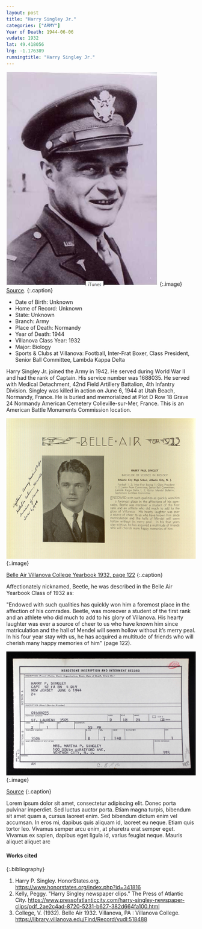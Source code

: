 ```yaml
---
layout: post
title: "Harry Singley Jr."
categories: ["ARMY"]
Year of Death: 1944-06-06
vudate: 1932
lat: 49.418056
lng: -1.176389
runningtitle: "Harry Singley Jr."
---
```


![Harry Singley Jr.](images/Singley.jpg)
   {:.image}
[Source](https://www.pressofatlanticcity.com/harry-singley-newspaper-clips/pdf_2ae2c4ad-8720-5231-b627-382d664fa100.html).
  {:.caption}

* Date of Birth: Unknown
* Home of Record: Unknown
* State: Unknown
* Branch: Army
* Place of Death: Normandy
* Year of Death: 1944
* Villanova Class Year: 1932
* Major: Biology
* Sports & Clubs at Villanova: Football, Inter-Frat Boxer, Class President, Senior Ball Committee, Lambda Kappa Delta

Harry Singley Jr. joined the Army in 1942. He served during World War II and had the rank of Captain. His service number was 1688035. He served with Medical Detachment, 42nd Field Artillery Battalion, 4th Infantry Division. Singley was killed in action on June 6, 1944 at Utah Beach, Normandy, France. He is buried and memorialized at Plot D Row 18 Grave 24 Normandy American Cemetery Colleville-sur-Mer, France. This is an American Battle Monuments Commission location.

![Belle Air Yearbook College Yearbook 1932](images/HarrySingleyJr.BelleAir.png)
  {:.image}

[Belle Air Villanova College Yearbook 1932, page 122](https://library.villanova.edu/Find/Record/vudl:518488)
  {:.caption}

Affectionately nicknamed, Beetle, he was described in the Belle Air Yearbook Class of 1932 as:

"Endowed with such qualities has quickly won him a foremost place in the affection of his comrades. Beetle, was moreover a student of the first rank and an athlete who did much to add to his glory of Villanova. His hearty laughter was ever a source of cheer to us who have known him since matriculation and the hall of Mendel will seem hollow without it’s merry peal. In his four year stay with us, he has acquired a multitude of friends who will cherish many happy memories of him" (page 122).

![Headstone Inscription and Interment Record](images/SingleyHeadstoneInscription.jpg)
  {:.image}

[Source](https://library.villanova.edu/Find/Record/vudl:518488)
  {:.caption}

Lorem ipsum dolor sit amet, consectetur adipiscing elit. Donec porta pulvinar imperdiet. Sed luctus auctor porta. Etiam magna turpis, bibendum sit amet quam a, cursus laoreet enim. Sed bibendum dictum enim vel accumsan. In eros mi, dapibus quis aliquam id, laoreet eu neque. Etiam quis tortor leo. Vivamus semper arcu enim, at pharetra erat semper eget. Vivamus ex sapien, dapibus eget ligula id, varius feugiat neque. Mauris aliquet aliquet arc


#### Works cited

{:.bibliography}
1. Harry P. Singley. HonorStates.org. https://www.honorstates.org/index.php?id=341816
2. Kelly, Peggy. "Harry Singley newspaper clips." The Press of Atlantic City. https://www.pressofatlanticcity.com/harry-singley-newspaper-clips/pdf_2ae2c4ad-8720-5231-b627-382d664fa100.html
3. College, V. (1932). Belle Air 1932. Villanova, PA : Villanova College. https://library.villanova.edu/Find/Record/vudl:518488
